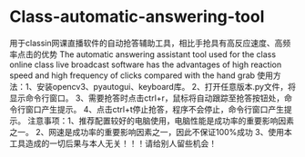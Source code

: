 # Class-automatic-answering-tool
用于classin网课直播软件的自动抢答辅助工具，相比手抢具有高反应速度、高频率点击的优势
The automatic answering assistant tool used for the class online class live broadcast software has the advantages of high reaction speed and high frequency of clicks compared with the hand grab
使用方法：1、安装opencv3、pyautogui、keyboard库。
         2、打开任意版本.py文件，将显示命令行窗口。
         3、需要抢答时点击ctrl+r，鼠标将自动跟踪至抢答按钮处，命令行窗口产生提示。
         4、点击ctrl+t停止抢答，程序不会停止，命令行窗口产生提示。
注意事项：1、推荐配置较好的电脑使用，电脑性能是成功率的重要影响因素之一。
         2、网速是成功率的重要影响因素之一，因此不保证100%成功
         3、使用本工具造成的一切后果与本人无关！！！请给别人留些机会！
